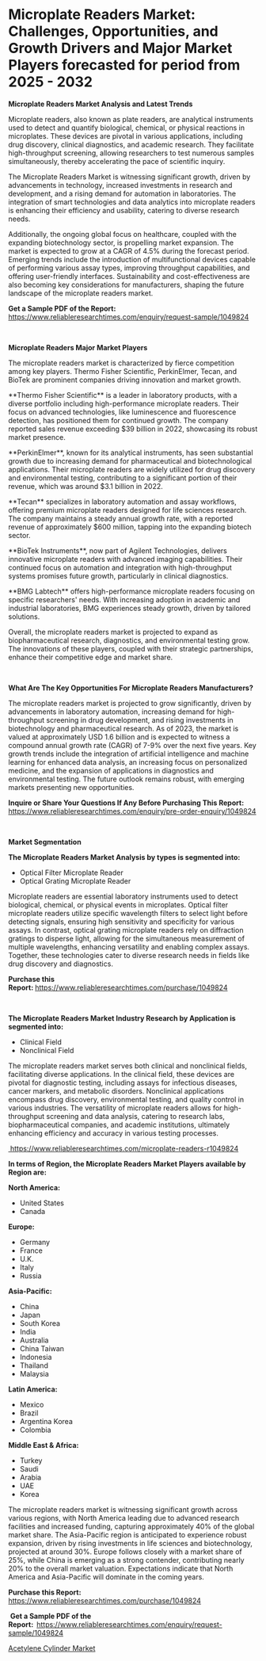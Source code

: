 <p><h1>Microplate Readers Market: Challenges, Opportunities, and Growth Drivers and Major Market Players forecasted for period from 2025 - 2032</h1></p><p><strong>Microplate Readers Market Analysis and Latest Trends</strong></p>
<p><p>Microplate readers, also known as plate readers, are analytical instruments used to detect and quantify biological, chemical, or physical reactions in microplates. These devices are pivotal in various applications, including drug discovery, clinical diagnostics, and academic research. They facilitate high-throughput screening, allowing researchers to test numerous samples simultaneously, thereby accelerating the pace of scientific inquiry. </p><p>The Microplate Readers Market is witnessing significant growth, driven by advancements in technology, increased investments in research and development, and a rising demand for automation in laboratories. The integration of smart technologies and data analytics into microplate readers is enhancing their efficiency and usability, catering to diverse research needs.</p><p>Additionally, the ongoing global focus on healthcare, coupled with the expanding biotechnology sector, is propelling market expansion. The market is expected to grow at a CAGR of 4.5% during the forecast period. Emerging trends include the introduction of multifunctional devices capable of performing various assay types, improving throughput capabilities, and offering user-friendly interfaces. Sustainability and cost-effectiveness are also becoming key considerations for manufacturers, shaping the future landscape of the microplate readers market.</p></p>
<p><strong>Get a Sample PDF of the Report:&nbsp;</strong> <a href="https://www.reliableresearchtimes.com/enquiry/request-sample/1049824?utm_campaign=2627&utm_medium=2&utm_source=Github&utm_content=ia&utm_term=08042025&utm_id=microplate-readers">https://www.reliableresearchtimes.com/enquiry/request-sample/1049824</a></p>
<p>&nbsp;</p>
<p><strong>Microplate Readers Major Market Players</strong></p>
<p><p>The microplate readers market is characterized by fierce competition among key players. Thermo Fisher Scientific, PerkinElmer, Tecan, and BioTek are prominent companies driving innovation and market growth. </p><p>**Thermo Fisher Scientific** is a leader in laboratory products, with a diverse portfolio including high-performance microplate readers. Their focus on advanced technologies, like luminescence and fluorescence detection, has positioned them for continued growth. The company reported sales revenue exceeding $39 billion in 2022, showcasing its robust market presence.</p><p>**PerkinElmer**, known for its analytical instruments, has seen substantial growth due to increasing demand for pharmaceutical and biotechnological applications. Their microplate readers are widely utilized for drug discovery and environmental testing, contributing to a significant portion of their revenue, which was around $3.1 billion in 2022.</p><p>**Tecan** specializes in laboratory automation and assay workflows, offering premium microplate readers designed for life sciences research. The company maintains a steady annual growth rate, with a reported revenue of approximately $600 million, tapping into the expanding biotech sector.</p><p>**BioTek Instruments**, now part of Agilent Technologies, delivers innovative microplate readers with advanced imaging capabilities. Their continued focus on automation and integration with high-throughput systems promises future growth, particularly in clinical diagnostics.</p><p>**BMG Labtech** offers high-performance microplate readers focusing on specific researchers' needs. With increasing adoption in academic and industrial laboratories, BMG experiences steady growth, driven by tailored solutions.</p><p>Overall, the microplate readers market is projected to expand as biopharmaceutical research, diagnostics, and environmental testing grow. The innovations of these players, coupled with their strategic partnerships, enhance their competitive edge and market share.</p></p>
<p>&nbsp;</p>
<p><strong>What Are The Key Opportunities For Microplate Readers Manufacturers?</strong></p>
<p><p>The microplate readers market is projected to grow significantly, driven by advancements in laboratory automation, increasing demand for high-throughput screening in drug development, and rising investments in biotechnology and pharmaceutical research. As of 2023, the market is valued at approximately USD 1.6 billion and is expected to witness a compound annual growth rate (CAGR) of 7-9% over the next five years. Key growth trends include the integration of artificial intelligence and machine learning for enhanced data analysis, an increasing focus on personalized medicine, and the expansion of applications in diagnostics and environmental testing. The future outlook remains robust, with emerging markets presenting new opportunities.</p></p>
<p><strong>Inquire or Share Your Questions If Any Before Purchasing This Report:</strong> <a href="https://www.reliableresearchtimes.com/enquiry/pre-order-enquiry/1049824?utm_campaign=2627&utm_medium=2&utm_source=Github&utm_content=ia&utm_term=08042025&utm_id=microplate-readers">https://www.reliableresearchtimes.com/enquiry/pre-order-enquiry/1049824</a></p>
<p>&nbsp;</p>
<p><strong>Market Segmentation</strong></p>
<p><strong>The Microplate Readers Market Analysis by types is segmented into:</strong></p>
<p><ul><li>Optical Filter Microplate Reader</li><li>Optical Grating Microplate Reader</li></ul></p>
<p><p>Microplate readers are essential laboratory instruments used to detect biological, chemical, or physical events in microplates. Optical filter microplate readers utilize specific wavelength filters to select light before detecting signals, ensuring high sensitivity and specificity for various assays. In contrast, optical grating microplate readers rely on diffraction gratings to disperse light, allowing for the simultaneous measurement of multiple wavelengths, enhancing versatility and enabling complex assays. Together, these technologies cater to diverse research needs in fields like drug discovery and diagnostics.</p></p>
<p><strong>Purchase this Report:&nbsp;</strong><a href="https://www.reliableresearchtimes.com/purchase/1049824?utm_campaign=2627&utm_medium=2&utm_source=Github&utm_content=ia&utm_term=08042025&utm_id=microplate-readers">https://www.reliableresearchtimes.com/purchase/1049824</a></p>
<p>&nbsp;</p>
<p><strong>The Microplate Readers Market Industry Research by Application is segmented into:</strong></p>
<p><ul><li>Clinical Field</li><li>Nonclinical Field</li></ul></p>
<p><p>The microplate readers market serves both clinical and nonclinical fields, facilitating diverse applications. In the clinical field, these devices are pivotal for diagnostic testing, including assays for infectious diseases, cancer markers, and metabolic disorders. Nonclinical applications encompass drug discovery, environmental testing, and quality control in various industries. The versatility of microplate readers allows for high-throughput screening and data analysis, catering to research labs, biopharmaceutical companies, and academic institutions, ultimately enhancing efficiency and accuracy in various testing processes.</p></p>
<p><a href="https://www.reliableresearchtimes.com/microplate-readers-r1049824?utm_campaign=2627&utm_medium=2&utm_source=Github&utm_content=ia&utm_term=08042025&utm_id=microplate-readers">&nbsp;https://www.reliableresearchtimes.com/microplate-readers-r1049824</a></p>
<p><strong>In terms of Region, the Microplate Readers Market Players available by Region are:</strong></p>
<p>
    <p> <strong> North America: </strong>
        <ul>
            <li>United States</li>
            <li>Canada</li>
        </ul>
        </p> 
    <p> <strong> Europe: </strong>
        <ul>
            <li>Germany</li>
            <li>France</li>
            <li>U.K.</li>
            <li>Italy</li>
            <li>Russia</li>
        </ul>
        </p> 
    <p> <strong> Asia-Pacific: </strong>
        <ul>
            <li>China</li>
            <li>Japan</li>
            <li>South Korea</li>
            <li>India</li>
            <li>Australia</li>
            <li>China Taiwan</li>
            <li>Indonesia</li>
            <li>Thailand</li>
            <li>Malaysia</li>
        </ul>
        </p> 
    <p> <strong> Latin America: </strong>
        <ul>
            <li>Mexico</li>
            <li>Brazil</li>
            <li>Argentina Korea</li>
            <li>Colombia</li>
        </ul>
        </p> 
    <p> <strong> Middle East & Africa: </strong>
        <ul>
            <li>Turkey</li>
            <li>Saudi</li>
            <li>Arabia</li>
            <li>UAE</li>
            <li>Korea</li>
        </ul>
    </p>
    </p>
<p><p>The microplate readers market is witnessing significant growth across various regions, with North America leading due to advanced research facilities and increased funding, capturing approximately 40% of the global market share. The Asia-Pacific region is anticipated to experience robust expansion, driven by rising investments in life sciences and biotechnology, projected at around 30%. Europe follows closely with a market share of 25%, while China is emerging as a strong contender, contributing nearly 20% to the overall market valuation. Expectations indicate that North America and Asia-Pacific will dominate in the coming years.</p></p>
<p><strong>Purchase this Report: </strong><a href="https://www.reliableresearchtimes.com/purchase/1049824?utm_campaign=2627&utm_medium=2&utm_source=Github&utm_content=ia&utm_term=08042025&utm_id=microplate-readers">https://www.reliableresearchtimes.com/purchase/1049824</a></p>
<p>&nbsp;<strong>Get a Sample PDF of the Report:&nbsp;&nbsp;</strong><a href="https://www.reliableresearchtimes.com/enquiry/request-sample/1049824?utm_campaign=2627&utm_medium=2&utm_source=Github&utm_content=ia&utm_term=08042025&utm_id=microplate-readers">https://www.reliableresearchtimes.com/enquiry/request-sample/1049824</a></p>
<p><strong></strong></p>
<p><p><a href="https://github.com/oliveroste6/Market-Research-Report-List-1/blob/main/acetylene-cylinder-market.md?utm_campaign=2627&utm_medium=2&utm_source=Github&utm_content=ia&utm_term=08042025&utm_id=microplate-readers">Acetylene Cylinder Market</a></p></p>